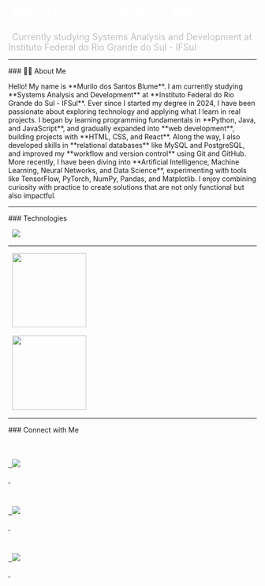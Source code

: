 <p align="center" style="margin-top: 20px;">

&nbsp; <span style="font-size:36px; font-weight:bold; color:#ffffff;">Murilo dos Santos Blume</span><br/>

&nbsp; <span style="font-size:18px; color:#c0c0c0;">Currently studying Systems Analysis and Development at Instituto Federal do Rio Grande do Sul - IFSul</span>

</p>



---



\### 👨‍💻 About Me



Hello! My name is \*\*Murilo dos Santos Blume\*\*. I am currently studying \*\*Systems Analysis and Development\*\* at \*\*Instituto Federal do Rio Grande do Sul - IFSul\*\*. Ever since I started my degree in 2024, I have been passionate about exploring technology and applying what I learn in real projects. I began by learning programming fundamentals in \*\*Python, Java, and JavaScript\*\*, and gradually expanded into \*\*web development\*\*, building projects with \*\*HTML, CSS, and React\*\*. Along the way, I also developed skills in \*\*relational databases\*\* like MySQL and PostgreSQL, and improved my \*\*workflow and version control\*\* using Git and GitHub. More recently, I have been diving into \*\*Artificial Intelligence, Machine Learning, Neural Networks, and Data Science\*\*, experimenting with tools like TensorFlow, PyTorch, NumPy, Pandas, and Matplotlib. I enjoy combining curiosity with practice to create solutions that are not only functional but also impactful.



---



\### Technologies



<p align="left">

&nbsp; <img src="https://skillicons.dev/icons?i=python,java,js,html,css,react\&theme=dark" />

</p>



---







<p align="center">

&nbsp; <img src="https://github-readme-stats.vercel.app/api?username=mublume\&show\_icons=true\&rank\_icon=github\&theme=prussian\&locale=pt-br\&hide=contribs\&include\_all\_commits=true\&bg\_color=00000000" style="height: 150px;">

&nbsp; <img src="https://github-readme-stats.vercel.app/api/top-langs/?username=mublume\&theme=prussian\&locale=pt-br\&layout=donut\&bg\_color=00000000" style="height: 150px;">

</p>



---



\### Connect with Me



<p align="left" style="margin-top:20px;">

&nbsp; <a href="https://github.com/mublume" target="\_blank">

&nbsp;   <img src="https://img.shields.io/badge/GitHub-%23181717?style=for-the-badge\&logo=github\&logoColor=white" />

&nbsp; </a>

&nbsp; <a href="https://www.linkedin.com/in/murilo-blume-a80b822a8" target="\_blank">

&nbsp;   <img src="https://img.shields.io/badge/LinkedIn-0A66C2?style=for-the-badge\&logo=linkedin\&logoColor=white" />

&nbsp; </a>

&nbsp; <a href="mailto:murilo.blume@gmail.com">

&nbsp;   <img src="https://img.shields.io/badge/Gmail-D14836?style=for-the-badge\&logo=gmail\&logoColor=white" />

&nbsp; </a>

</p>



